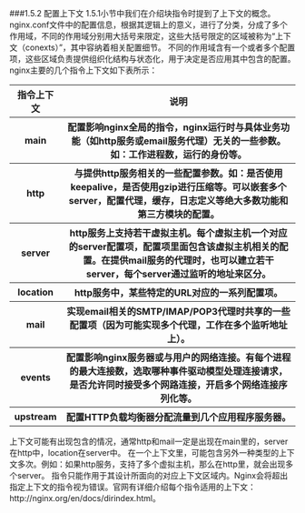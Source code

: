 ###1.5.2 配置上下文
1.5.1小节中我们在介绍块指令时提到了上下文的概念。
nginx.conf文件中的配置信息，根据其逻辑上的意义，进行了分类，分成了多个作用域，不同的作用域分别用大括号来限定，这些大括号限定的区域被称为“上下文（conexts）”，其中容纳着相关配置细节。
不同的作用域含有一个或者多个配置项，这些区域负责提供组织化结构与状态化，用于决定是否应用其中包含的配置。
nginx主要的几个指令上下文如下表所示：
<table>
    <thead>
        <tr>
            <th>指令上下文</th>
            <th>说明</th>
        </tr>
    </thead>
    <tbody>
       <tr>
           <th>main</th>
           <th>配置影响nginx全局的指令，nginx运行时与具体业务功能（如http服务或email服务代理）无关的一些参数。如：工作进程数，运行的身份等。<br></th>
       </tr>
       <tr>
           <th>http</th>
           <th>与提供http服务相关的一些配置参数。如：是否使用keepalive，是否使用gzip进行压缩等。可以嵌套多个server，配置代理，缓存，日志定义等绝大多数功能和第三方模块的配置。<br></th>
       </tr>
       <tr>
           <th>server</th>
           <th>http服务上支持若干虚拟主机。每个虚拟主机一个对应的server配置项，配置项里面包含该虚拟主机相关的配置。在提供mail服务的代理时，也可以建立若干server，每个server通过监听的地址来区分。<br></th>
       </tr>
       <tr>
           <th>location</th>
           <th>http服务中，某些特定的URL对应的一系列配置项。<br></th>
       </tr>
       <tr>
           <th>mail</th>
           <th>实现email相关的SMTP/IMAP/POP3代理时共享的一些配置项（因为可能实现多个代理，工作在多个监听地址上）。<br></th>
       </tr>
       <tr>
           <th>events</th>
           <th>配置影响nginx服务器或与用户的网络连接。有每个进程的最大连接数，选取哪种事件驱动模型处理连接请求，是否允许同时接受多个网路连接，开启多个网络连接序列化等。<br></th>
       </tr>
       <tr>
           <th>upstream</th>
           <th>配置HTTP负载均衡器分配流量到几个应用程序服务器。<br></th>
       </tr>
    </tbody>
</table>
上下文可能有出现包含的情况，通常http和mail一定是出现在main里的，server在http中，location在server中。
在一个上下文里，可能包含另外一种类型的上下文多次。例如：如果http服务，支持了多个虚拟主机，那么在http里，就会出现多个server。
指令只能作用于其设计所面向的对应上下文区域内。Nginx会将超出指定上下文的指令视为错误。官网有详细介绍每个指令适用的上下文：http://nginx.org/en/docs/dirindex.html。